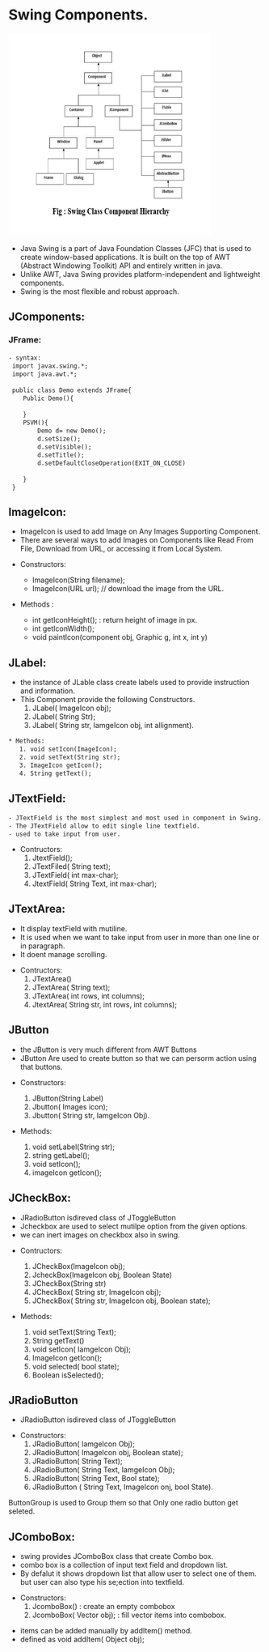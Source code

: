 # Swing Components.
<img src="./image.png" width=400px height=400px>
<br>

-  Java Swing is a part of Java Foundation Classes (JFC) that is used to create window-based    applications. It is built on the top of AWT (Abstract Windowing Toolkit) API and entirely written in java.
- Unlike AWT, Java Swing provides platform-independent and lightweight components.
- Swing is the most flexible and robust approach.

## JComponents:

### JFrame:
    - syntax:
     import javax.swing.*;
     import java.awt.*;

     public class Demo extends JFrame{
        Public Demo(){

        }
        PSVM(){
            Demo d= new Demo();
            d.setSize();
            d.setVisible();
            d.setTitle();
            d.setDefaultCloseOperation(EXIT_ON_CLOSE)

        }
     }
 ## ImageIcon:
  
  - ImageIcon is used to add Image on Any Images Supporting Component.
  - There are several ways to add Images on Components like Read From File, Download from URL, or accessing it from Local System.
  
 * Constructors:
     - ImageIcon(String filename);
     - ImageIcon(URL url);  // download the image from the URL.
  
 * Methods :
     - int getIconHeight(); : return height of image in px.
     - int getIconWidth();
     - void paintIcon(component obj, Graphic g, int x, int y)
  
  ## JLabel:
   - the instance of JLable class create labels used to provide instruction and information.
   - This Component provide the following Constructors.
     1. JLabel( ImageIcon obj);
     2. JLabel( String Str);
     3. JLabel( String str, IamgeIcon obj, int allignment).
   
    * Methods:
       1. void setIcon(ImageIcon);
       2. void setText(String str);
       3. ImageIcon getIcon();
       4. String getText();
   
   ## JTextField:
    - JTextField is the most simplest and most used in component in Swing.
    - The JTextField allow to edit single line textfield.
    - used to take input from user.
   
   * Contructors:
     1. JtextField();
     2. JTextFiled( String text);
     3. JTextField( int max-char);
     4. JtextField( String Text, int max-char);
   
   
   ## JTextArea:
   - It display textField with mutiline.
   - It is used when we want to take input from user in more than one line or in paragraph.
   - It doent manage scrolling.
   
   *  Contructors:
       1. JTextArea()
       2. JTextArea( String text);
       3. JTextArea( int rows, int columns);
       4. JtextArea( String str, int rows, int columns);

  ## JButton
  - the JButton is very much different from AWT Buttons
  - JButton Are used to create button so that we can persorm action using that buttons.
  
* Constructors:
    1. JButton(String Label)
    2. Jbutton( Images icon);
    3. Jbutton( String str, IamgeIcon Obj).
  
* Methods:
    1. void setLabel(String str);
    2. string getLabel();
    3. void setIcon();
    4. imageIcon getIcon();

## JCheckBox:
- JRadioButton isdireved class of JToggleButton
- Jcheckbox are used to select mutilpe option from the given options.
- we can inert images on checkbox also in swing.
  
* Contructors:
   1. JCheckBox(ImageIcon obj);
   2. JcheckBox(ImageIcon obj, Boolean State)
   3. JCheckBox(String str)
   4. JCheckBox( String str, ImageIcon obj);
   5. JCheckBox( String str, ImageIcon obj, Boolean state);
   
* Methods:
  1. void setText(String Text);
  2. String getText()
  3. void setIcon( IamgeIcon Obj);
  4. ImageIcon getIcon();
  5. void selected( bool state);
  6. Boolean isSelected();

## JRadioButton

- JRadioButton isdireved class of JToggleButton

* Constructors:
     1. JRadioButton( IamgeIcon Obj);
     2. JRadioButton( ImageIcon obj, Boolean state);
     3. JRadioButton( String Text);
     4. JRadioButton( String Text, IamgeIcon Obj);
     5. JRadioButton( String Text, Bool state);
     6. JRadioButton ( String Text, ImageIcon onj, bool State).

ButtonGroup is used to Group them so that Only one radio button get seleted.

## JComboBox:

- swing provides JComboBox class that create Combo box.
- combo box is a collection of input text field and dropdown list.
- By defalut it shows dropdown list that allow user to select one of them. but user can also type his se;ection into textfield.

* Constructors:
   1. JcomboBox()  : create an empty combobox
   2. JcomboBox( Vector obj);  : fill vector items into combobox.

- items can be added manually by addItem() method.
- defined as void addItem( Object obj);
    